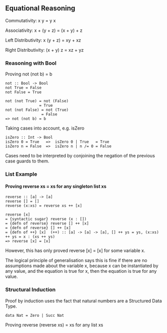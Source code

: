 ## Equational Reasoning

Commutativity: x y = y x

Associativity: x + (y + z) = (x + y) + z

Left Distributivity: x (y + z) = xy + xz

Right Distributivity: (x + y) z = xz + yz

### Reasoning with Bool
Proving not (not b) = b

    not :: Bool -> Bool
    not True = False
    not False = True

    not (not True) = not (False)
                   = True
    not (not False) = not (True)
                    = False
    => not (not b) = b

Taking cases into account, e.g. isZero

    isZero :: Int -> Bool
    isZero 0 = True   =>  isZero 0 | True   = True
    isZero n = False  =>  isZero n | n /= 0 = False

Cases need to be interpreted by conjoining the negation of the previous case guards to them.

### List Example
#### Proving reverse xs = xs for any singleton list xs

    reverse :: [a] -> [a]
    reverse [] = []
    reverse (x:xs) = reverse xs ++ [x]

    reverse [x]
    = {syntactic sugar} reverse (x : [])
    = {defn of reverse} reverse [] ++ [x]
    = {defn of reverse} [] ++ [x]
    = {defn of ++} [x]  (++) :: [a] -> [a] -> [a], [] ++ ys = ys, (x:xs) ++ ys = x : (xs ++ ys)
    => reverse [x] = [x]

However, this has only proved reverse [x] = [x] for some variable x.

The logical principle of generalisation says this is fine if there are no assumptions made about the variable x, because x can be instantiated by any value, and the equation is true for x, then the equation is true for any value.

### Structural Induction

Proof by induction uses the fact that natural numbers are a Structured Data Type.

    data Nat = Zero | Succ Nat

Proving reverse (reverse xs) = xs for any list xs

